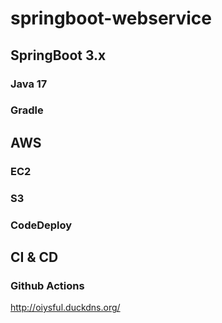 # springboot-webservice
## SpringBoot 3.x
### Java 17
### Gradle
## AWS
### EC2
### S3
### CodeDeploy
## CI & CD
### Github Actions
http://oiysful.duckdns.org/
